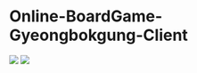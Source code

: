 # Online-BoardGame-Gyeongbokgung-Client

<img src="https://github.com/Revolution-Game-Club/Online-BoardGame-Gyeongbokgung-Client/blob/master/hws_title.png">
<img src="https://github.com/Revolution-Game-Club/Online-BoardGame-Gyeongbokgung-Client/blob/master/hws_worldmap.png">

